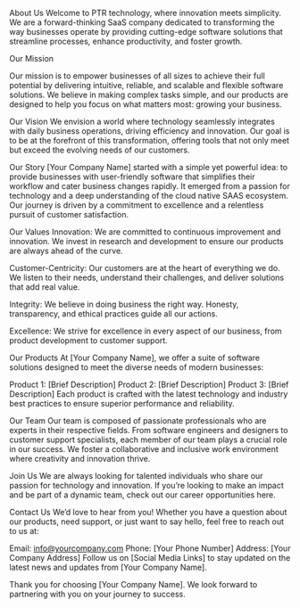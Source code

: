 About Us
Welcome to PTR technology, where innovation meets simplicity. We are a forward-thinking SaaS company dedicated to transforming the way businesses operate by providing cutting-edge software solutions that streamline processes, enhance productivity, and foster growth.

Our Mission

Our mission is to empower businesses of all sizes to achieve their full potential by delivering intuitive, reliable, and scalable and flexible software solutions. We believe in making complex tasks simple, and our products are designed to help you focus on what matters most: growing your business.

Our Vision
We envision a world where technology seamlessly integrates with daily business operations, driving efficiency and innovation. Our goal is to be at the forefront of this transformation, offering tools that not only meet but exceed the evolving needs of our customers.

Our Story
[Your Company Name] started with a simple yet powerful idea: to provide businesses with user-friendly software that simplifies their workflow and cater business changes rapidly.
It emerged from a passion for technology and a deep understanding of the cloud native SAAS ecosystem. Our journey is driven by a commitment to excellence and a relentless pursuit of customer satisfaction.

Our Values
Innovation: We are committed to continuous improvement and innovation. We invest in research and development to ensure our products are always ahead of the curve.

Customer-Centricity: Our customers are at the heart of everything we do. We listen to their needs, understand their challenges, and deliver solutions that add real value.

Integrity: We believe in doing business the right way. Honesty, transparency, and ethical practices guide all our actions.

Excellence: We strive for excellence in every aspect of our business, from product development to customer support.

Our Products
At [Your Company Name], we offer a suite of software solutions designed to meet the diverse needs of modern businesses:

Product 1: [Brief Description]
Product 2: [Brief Description]
Product 3: [Brief Description]
Each product is crafted with the latest technology and industry best practices to ensure superior performance and reliability.

Our Team
Our team is composed of passionate professionals who are experts in their respective fields. From software engineers and designers to customer support specialists, each member of our team plays a crucial role in our success. We foster a collaborative and inclusive work environment where creativity and innovation thrive.

Join Us
We are always looking for talented individuals who share our passion for technology and innovation. If you’re looking to make an impact and be part of a dynamic team, check out our career opportunities here.

Contact Us
We’d love to hear from you! Whether you have a question about our products, need support, or just want to say hello, feel free to reach out to us at:

Email: info@yourcompany.com
Phone: [Your Phone Number]
Address: [Your Company Address]
Follow us on [Social Media Links] to stay updated on the latest news and updates from [Your Company Name].

Thank you for choosing [Your Company Name]. We look forward to partnering with you on your journey to success.

